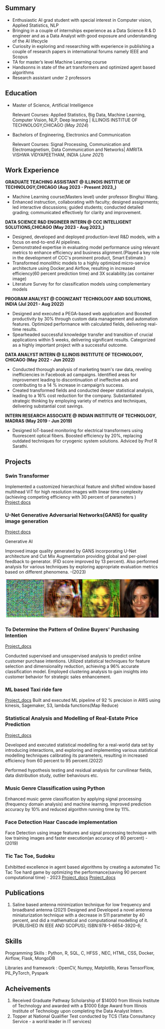 ## Summary

- Enthusiastic AI grad student with special interest in Computer vision, Applied Statistics, NLP
- Bringing in a couple of internships experience as a Data Science R & D engineer and as a Data Analyst with good exposure and understanding of the AI lifecycle
- Curiosity in exploring and researching with experience in publishing a couple of research papers in international forums namely IEEE and Scopus
- TA for master’s level Machine Learning course
- Handsonns in state of the art transformers and optimized agent based algorithms
- Research assistant under 2 professors

## Education
				       		
- Master of Science, Artificial Intelligence	
  
  Relevant Courses: Applied Statistics, Big Data, Machine Learning, Computer Vision, NLP, Deep learning | ILLINOIS INSTITUE OF TECHNOLOGY,CHICAGO  (_May 2024_)

- Bachelors of Engineering, Electronics and Communication
  
  Relevant Courses: Signal Processing, Communication and Electromagnetism, Data Communication and Networks| AMRITA VISHWA VIDYAPEETHAM, INDIA (_June 2021_)

## Work Experience

**GRADUATE TEACHING ASSISTANT @  ILLINOIS INSTITUE OF TECHNOLOGY,CHICAGO (Aug 2023 - Present 2023_)**
- Machine Learning course(Masters level) under professor Binghui Wang.
- Enhanced instruction, collaborating with faculty; designed assignments; led interactive discussions; guided students; conducted detailed grading; communicated effectively for clarity and improvement.

**DATA SCIENCE R&D ENGINEER INTERN @ CCC INTELLIGENT SOLUTIONS,CHICAGO (May 2023 - Aug 2023_)**

- Designed, developed and deployed production-level R&D models, with a focus on end-to-end AI pipelines.
- Demonstrated expertise in evaluating model performance using relevant metrics to enhance efficiency and business alignment.(Played a key role in the development of CCC's prominent product, Smart Estimate.)
- Transformed monolithic models to a highly optimized micro-service architecture using Docker,and Airflow, resulting in increased efficiency(60 percent prediction time) and 3X scalability.(as container image)
- Literature Survey for for classification models using complementary models

**PROGRAM ANALYST @ COGNIZANT TECHNOLOGY AND SOLUTIONS, INDIA (Jul 2021 - Aug 2022)**
- Designed and executed a PEGA-based web application and Boosted productivity by 30% through custom data management and automation features. Optimized performance with calculated fields, delivering real-time results. 
- Spearheaded successful knowledge transfer and transition of crucial applications within 5 weeks, delivering significant results. Categorized as a highly important project with a successful outcome.


**DATA ANALYST INTERN @ ILLINOIS INSTITUTE OF TECHNOLOGY, CHICAGO (May 2022 - Jun 2022)**
- Conducted thorough analysis of marketing team's raw data, reveling inefficiencies in Facebook ad campaigns. Identified areas for improvement leading to discontinuation of ineffective ads and contributing to a 14 % increase in campaign’s success.
- Created transformed fields and conducted deeper statistical analysis, leading to a 16% cost reduction for the company. Substantiated strategic thinking by employing variety of metrics and techniques, delivering substantial cost savings.


**INTERN RESEARCH ASSOCIATE @ INDIAN INSTITUTE OF TECHNOLOGY, MADRAS (May 2019 - Jun 2019)**
- Designed IoT-based monitoring for electrical transformers using fluorescent optical fibers. Boosted efficiency by 20%, replacing outdated techniques for cryogenic system solutions. Adviced by Prof R Sarathi. 



## Projects

### Swin Transformer

 Implemented a customized hierarchical feature and shifted window based multihead ViT for high resolution images with linear time complexity (achieving competing efficiency with 30 percent of parameters )          
[Project docs](https://github.com/raghunath-1999/Swin_transformer-vs-VIT)


### U-Net Generative Adversarial Networks(GANS) for quality image generation
[Project docs](https://github.com/raghunath-1999/Unet-based-GAN)

Generative AI

Improved image quality generated by GANS incorporating U-Net architecture and Cut Mix Augmentation providing global and per-pixel feedback to generator. (FID score improved by 13 percent). Also performed analysis for various techniques by exploring appropriate evaluation metrics based on different phenomena. -(2023)



![UNet based GANs](/assets/img/unet_gan.png)

### To Determine the Pattern of Online Buyers' Purchasing Intention
[Project_docs](https://github.com/raghunath-1999/pattern-determination--e-commerce-customers)

Conducted supervised and unsupervised analysis to predict online customer purchase intentions. Utilized statistical techniques for feature selection and dimensionality reduction, achieving a 96% accurate classification model. Employed clustering analysis to gain insights into customer behavior for strategic sales enhancement.

### ML based Taxi ride fare
[Project_docs](https://github.com/raghunath-1999/AWS-Taxi-fare-prediction)
Built and executed ML pipeline of 92 % precision in AWS using kinesis, Sagemaker, S3, lambda functions(Map Reduce) 

### Statistical Analysis and Modelling of Real-Estate Price Prediction
[Project_docs](https://github.com/raghunath-1999/Analysis-of-Boston-housing-data)

Developed and executed statistical modelling for a real-world data set by introducing interactions, and exploring and implementing various statistical modelling techniques calibrating its parameters, resulting in increased efficiency from 60 percent to 95 percent.(2022)

Performed hypothesis testing and residual analysis for curvilinear fields, data distribution study, outlier behaviours etc. 


### Music Genre Classification using Python
Enhanced music genre classification by applying signal processing (frequency domain analysis) and machine learning. Improved prediction accuracy by 10% and reduced algorithm running time by 11%.



### Face Detection Haar Cascade implementation
Face Detection using image features and signal processing technique with low training images and faster execution(an accuracy of 80 percent)  -(2019)



### Tic Tac Toe, Sudoku
Exhibitted excellence in agent based algorithms by creating a automated Tic Tac Toe hard game by optimizing the performance(saving 90 percent computational time) - 2023
[Project_docs](https://github.com/raghunath-1999/tic-tac-toe)
[Project_docs](https://github.com/raghunath-1999/Sukodu)



## Publications
1. Saline based antenna minimization technique for low frequency and broadband antenna (2021)
   Designed and Developed a novel antenna miniaturization technique with a decrease in S11 parameter by 40 percent, and did a mathematical and computational modelling of it. (PUBLISHED IN IEEE AND SCOPUS); ISBN:978-1-6654-3920-6;

## Skills
Programming Skills                           : Python, R, SQL, C, HFSS , NEC, HTML, CSS, Docker, Airflow, Flask, MongoDB

Libraries and framework                  : OpenCV, Numpy, Matplotlib, Keras TensorFlow, PIL,PyTorch, Pyspark

## Acheivements
1. Received Graduate Pathway Scholarship of $14000 from Illinois Institute of Technology and awarded with a $1000 Edge Award from Illinois Institute of Technology upon completing the Data Analyst Intern.
2. Topper at National Qualifier Test conducted by TCS (Tata Consultancy Service - a world leader in IT services)

